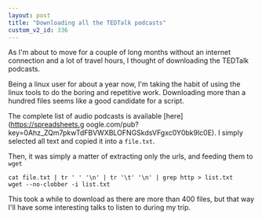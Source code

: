 ```yaml
---
layout: post
title: "Downloading all the TEDTalk podcasts"
custom_v2_id: 336
---
```


As I'm about to move for a couple of long months without an internet
connection and a lot of travel hours, I thought of downloading the TEDTalk
podcasts.

Being a linux user for about a year now, I'm taking the habit of using the
linux tools to do the boring and repetitive work. Downloading more than a
hundred files seems like a good candidate for a script.

The complete list of audio podcasts is available [here](https://spreadsheets.g
oogle.com/pub?key=0Ahz_ZQm7pkwTdFBVWXBLOFNGSkdsVFgxc0Y0bk9lc0E). I simply
selected all text and copied it into a `file.txt`.

Then, it was simply a matter of extracting only the urls, and feeding them to
`wget`

    
    cat file.txt | tr ' ' '\n' | tr '\t' '\n' | grep http > list.txt
    wget --no-clobber -i list.txt
    

This took a while to download as there are more than 400 files, but that way
I'll have some interesting talks to listen to during my trip.

